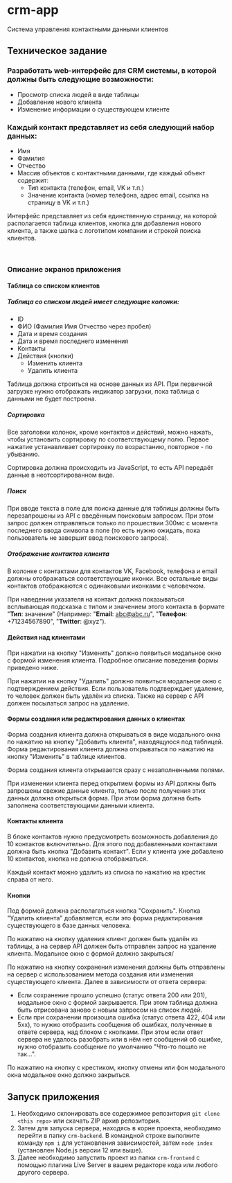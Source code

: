 # crm-app
Система управления контактными данными клиентов

## Техническое задание

### Разработать web-интерфейс для CRM системы, в которой должны быть следующие возможности:
* Просмотр списка людей в виде таблицы
* Добавление нового клиента
* Изменение информации о существующем клиенте

### Каждый контакт представляет из себя следующий набор данных:
* Имя
* Фамилия
* Отчество
* Массив объектов с контактными данными, где каждый объект содержит:
  - Тип контакта (телефон, email, VK и т.п.)
  - Значение контакта (номер телефона, адрес email, ссылка на страницу в VK и т.п.)

Интерфейс представляет из себя единственную страницу, на которой располагается таблица клиентов, кнопка для добавления нового клиента, а также шапка с логотипом компании и строкой поиска клиентов.

<br/>

### Описание экранов приложения
#### Таблица со списком клиентов

##### Таблица со списком людей имеет следующие колонки:
* ID
* ФИО (Фамилия Имя Отчество через пробел)
* Дата и время создания
* Дата и время последнего изменения
* Контакты
* Действия (кнопки)
  - Изменить клиента
  - Удалить клиента

Таблица должна строиться на основе данных из API. При первичной загрузке нужно отображать индикатор загрузки, пока таблица с данными не будет построена.

##### Сортировка
Все заголовки колонок, кроме контактов и действий, можно нажать, чтобы установить сортировку по соответствующему полю. Первое нажатие устанавливает сортировку по возрастанию, повторное - по убыванию.

Сортировка должна происходить из JavaScript, то есть API передаёт данные в неотсортированном виде.

##### Поиск
При вводе текста в поле для поиска данные для таблицы должны быть
перезапрошены из API с введённым поисковым запросом. При этом запрос должен отправляться только по прошествии 300мс с момента последнего ввода символа в поле (то есть нужно ожидать, пока пользователь не завершит ввод поискового запроса).

##### Отображение контактов клиента
В колонке с контактами для контактов VK, Facebook, телефона и email должны отображаться соответствующие иконки. Все остальные виды контактов отображаются с одинаковыми иконками с человечком.

При наведении указателя на контакт должна показываться
всплывающая подсказка с типом и значением этого контакта в
формате "**Тип**: значение" (Например: "**Email**: abc@abc.ru",
"**Телефон**: +71234567890", "**Twitter**: @xyz").

#### Действия над клиентами
При нажатии на кнопку "Изменить" должно появиться модальное окно с формой изменения клиента. Подробное описание поведения формы приведено ниже.

При нажатии на кнопку "Удалить" должно появиться модальное окно с подтверждением
действия. Если пользователь подтверждает удаление, то человек должен быть удалён
из списка. Также на сервер с API должен посылаться запрос на удаление.

#### Формы создания или редактирования данных о клиентах
Форма создания клиента должна открываться в виде модального окна по нажатию на кнопку "Добавить клиента", находящуюся под таблицей. Форма редактирования клиента должна открываться по нажатию на кнопку "Изменить" в таблице клиентов.

Форма создания клиента открывается сразу с незаполненными полями.

При изменении клиента перед открытием формы из API должны быть запрошены свежие данные клиента, только после получения этих данных должна открыться форма. При этом форма должна быть заполнена соответствующими данными клиента.

#### Контакты клиента
В блоке контактов нужно предусмотреть возможность добавления до 10 контактов включительно. Для этого под добавленными контактами должна быть кнопка "Добавить контакт". Если у клиента уже добавлено 10 контактов, кнопка не должна отображаться.

Каждый контакт можно удалить из списка по нажатию на крестик справа от него.

#### Кнопки
Под формой должна располагаться кнопка "Сохранить". Кнопка "Удалить клиента" добавляется, если это форма редактирования существующего в базе данных человека.

По нажатию на кнопку удаления клиент должен быть удалён из таблицы, а на сервер API должен быть отправлен запрос на удаление клиента. Модальное окно с формой должно закрыться/

По нажатию на кнопку сохранения изменения должны быть отправлены на сервер с использованием метода создания или изменения существующего клиента. Далее в зависимости от ответа сервера:
* Если сохранение прошло успешно (статус ответа 200 или 201), модальное окно с формой закрывается. При этом таблица должна быть отрисована заново с новым запросом на список людей.
* Если при сохранении произошла ошибка (статус ответа 422, 404 или 5xx), то нужно отобразить сообщения об ошибках, полученные в ответе
сервера, над блоком с кнопками. При этом если ответ сервера не удалось разобрать или в нём нет сообщений об ошибке, нужно отобразить сообщение по умолчанию "Что-то пошло не так...".

По нажатию на кнопку с крестиком, кнопку отмены или фон модального окна модальное окно должно закрыться.

## Запуск приложения

1. Необходимо склонировать все содержимое репозитория `git clone <this repo>` или скачать ZIP архив репозитория.
2. Затем для запуска сервера, находясь в корне проекта, необходимо перейти в папку `crm-backend`. В командной строке выполните команду `npm i` для установления зависимостей, затем `node index` (установлен Node.js версии 12 или выше).
3. Далее необходимо запустить проект из папки `crm-frontend` с помощью плагина Live Server в вашем редакторе кода или любого другого сервера.

